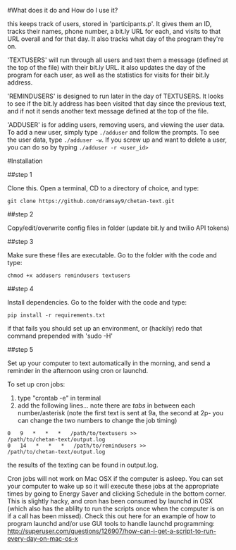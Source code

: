 #What does it do and How do I use it?

this keeps track of users, stored in 'participants.p'.  It gives them an ID,
tracks their names, phone number, a bit.ly URL for each, and visits to that
URL overall and for that day.  It also tracks what day of the program they're
on.

'TEXTUSERS' will run through all users and text them a message (defined at the
top of the file) with their bit.ly URL.  it also updates the day of the program
for each user, as well as the statistics for visits for their bit.ly address.

'REMINDUSERS' is designed to run later in the day of TEXTUSERS. It looks to see
if the bit.ly address has been visited that day since the previous text, and if
not it sends another text message defined at the top of the file.

'ADDUSER' is for adding users, removing users, and viewing the user data.  To
add a new user, simply type ```./adduser``` and follow the prompts.  To see the
user data, type ```./adduser -w```.  If you screw up and want to delete a user,
you can do so by typing ```./adduser -r <user_id>```


#Installation

##step 1

Clone this.
Open a terminal, CD to a directory of choice, and type:
```
git clone https://github.com/dramsay9/chetan-text.git
```


##step 2

Copy/edit/overwrite config files in folder (update bit.ly and twilio API tokens)


##step 3

Make sure these files are executable. Go to the folder with the code and type:
```
chmod +x addusers remindusers textusers
```


##step 4

Install dependencies.  Go to the folder with the code and type:
```
pip install -r requirements.txt
```
if that fails you should set up an environment, or (hackily) redo that command
prepended with 'sudo -H'


##step 5

Set up your computer to text automatically in the morning, and send a reminder
in the afternoon using cron or launchd.

To set up cron jobs:

1. type "crontab -e" in terminal
2. add the following lines... note there are *tabs* in between each
number/asterisk (note the first text is sent at 9a, the second at 2p- you can
change the two numbers to change the job timing)

```
0   9   *   *   *   /path/to/textusers >>
/path/to/chetan-text/output.log
0   14   *   *   *   /path/to/remindusers >>
/path/to/chetan-text/output.log
```

the results of the texting can be found in output.log.

Cron jobs will not work on Mac OSX if the computer is asleep.  You can set your
computer to wake up so it will execute these jobs at the appropriate times by
going to Energy Saver and clicking Schedule in the bottom corner.  This is
slightly hacky, and cron has been consumed by launchd in OSX (which also has
the ablilty to run the scripts once when the computer is on if a call has been
missed).  Check this out here for an example of how to program launchd and/or
use GUI tools to handle launchd programming:
http://superuser.com/questions/126907/how-can-i-get-a-script-to-run-every-day-on-mac-os-x

